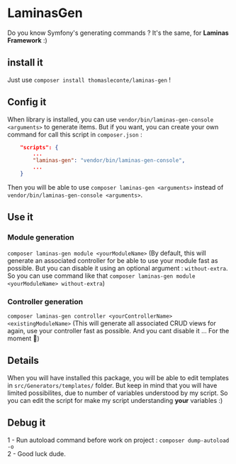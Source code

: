 # LaminasGen

Do you know Symfony's generating commands ? It's the same, for **Laminas Framework** :)

## install it
Just use `composer install thomasleconte/laminas-gen` !

## Config it
When library is installed, you can use `vendor/bin/laminas-gen-console <arguments>` to generate items. But if you want, you can create your own command for call this script in `composer.json` :

```json
    "scripts": {
        ...
        "laminas-gen": "vendor/bin/laminas-gen-console",
        ...
    }

```  
Then you will be able to use `composer laminas-gen <arguments>` instead of `vendor/bin/laminas-gen-console <arguments>`.

## Use it
### Module generation
`composer laminas-gen module <yourModuleName>` (By default, this will generate an associated controller for be able to use your module fast as possible. But you can disable it using an optional argument : `without-extra`. So you can use command like that `composer laminas-gen module <yourModuleName> without-extra`)

### Controller generation
`composer laminas-gen controller <yourControllerName> <existingModuleName>` (This will generate all associated CRUD views for again, use your controller fast as possible. And you cant disable it ... For the moment 🥱)

## Details
When you will have installed this package, you will be able to edit templates in `src/Generators/templates/` folder. But keep in mind that you will have limited possibilites, due to number of variables understood by my script. So you can edit the script for make my script understanding **your** variables :)

##  Debug it
1 - Run autoload command before work on project : `composer dump-autoload -o`  
2 - Good luck dude.

